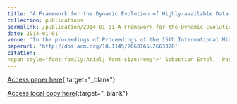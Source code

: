 ```yaml
---
title: "A Framework for the Dynamic Evolution of Highly-available Dataflow Programs"
collection: publications
permalink: /publication/2014-01-01-A-Framework-for-the-Dynamic-Evolution-of-Highly-available-Dataflow-Programs
date: 2014-01-01
venue: 'In the proceedings of Proceedings of the 15th International Middleware Conference'
paperurl: 'http://doi.acm.org/10.1145/2663165.2663320'
citation:
<span style="font-family:Arial; font-size:4em;">' Sebastian Ertel,  Pascal Felber, &quot;A Framework for the Dynamic Evolution of Highly-available Dataflow Programs.&quot; In the proceedings of Proceedings of the 15th International Middleware Conference, 2014.'</span>
---
```

[Access paper here](http://doi.acm.org/10.1145/2663165.2663320){:target="_blank"}

[Access local copy here](updates_middleware_2014.pdf){:target="_blank"}
